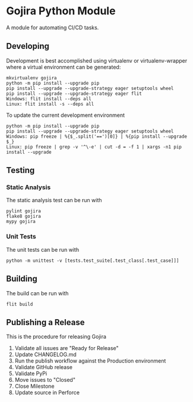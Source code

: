 # Gojira Python Module

A module for automating CI/CD tasks.

## Developing

Development is best accomplished using virtualenv or virtualenv-wrapper where a virtual environment can be generated:

    mkvirtualenv gojira
    python -m pip install --upgrade pip
    pip install --upgrade --upgrade-strategy eager setuptools wheel
    pip install --upgrade --upgrade-strategy eager flit
    Windows: flit install --deps all
    Linux: flit install -s --deps all

To update the current development environment

    python -m pip install --upgrade pip
    pip install --upgrade --upgrade-strategy eager setuptools wheel
    Windows: pip freeze | %{$_.split('==')[0]} | %{pip install --upgrade $_}
    Linux: pip freeze | grep -v '^\-e' | cut -d = -f 1 | xargs -n1 pip install --upgrade

## Testing

### Static Analysis

The static analysis test can be run with

    pylint gojira
    flake8 gojira
    mypy gojira

### Unit Tests

The unit tests can be run with

    python -m unittest -v [tests.test_suite[.test_class[.test_case]]]

## Building

The build can be run with

    flit build

## Publishing a Release

This is the procedure for releasing Gojira

1. Validate all issues are "Ready for Release"
1. Update CHANGELOG.md
1. Run the publish workflow against the Production environment
1. Validate GitHub release
1. Validate PyPi
1. Move issues to "Closed"
1. Close Milestone
1. Update source in Perforce

<!--- cSpell:ignore virtualenv mkvirtualenv gojira stest mypy xmlrunner utest -->
